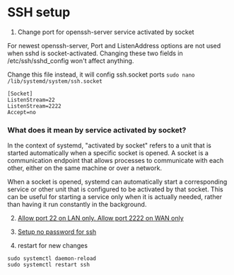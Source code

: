 # SSH setup

1. Change port for openssh-server service activated by socket

For newest openssh-server, Port and ListenAddress options are not used when sshd is socket-activated. Changing these two fields in /etc/ssh/sshd_config won't affect anything.

Change this file instead, it will config ssh.socket ports `sudo nano /lib/systemd/system/ssh.socket`

```
[Socket]
ListenStream=22
ListenStream=2222
Accept=no
```

### What does it mean by service activated by socket?
In the context of systemd, "activated by socket" refers to a unit that is started automatically when a specific socket is opened. A socket is a communication endpoint that allows processes to communicate with each other, either on the same machine or over a network.

When a socket is opened, systemd can automatically start a corresponding service or other unit that is configured to be activated by that socket. This can be useful for starting a service only when it is actually needed, rather than having it run constantly in the background.

2. [Allow port 22 on LAN only. Allow port 2222 on WAN only](https://www.techrepublic.com/article/how-to-allow-ssh-connections-from-lan-and-wan-on-different-ports/)
   
3. [Setup no password for ssh](https://www.cyberciti.biz/faq/how-to-disable-ssh-password-login-on-linux/)

4. restart for new changes

```
sudo systemctl daemon-reload
sudo systemctl restart ssh
```